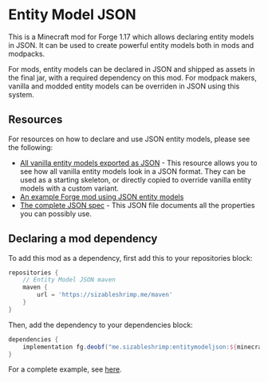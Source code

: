 # Entity Model JSON
This is a Minecraft mod for Forge 1.17 which allows declaring entity models in JSON.
It can be used to create powerful entity models both in mods and modpacks.

For mods, entity models can be declared in JSON and shipped as assets in the final jar, with a required dependency on this mod.
For modpack makers, vanilla and modded entity models can be overriden in JSON using this system.

## Resources
For resources on how to declare and use JSON entity models, please see the following:
* [All vanilla entity models exported as JSON](vanilla_layers) - This resource allows you to see how all vanilla entity models look in a JSON format.
They can be used as a starting skeleton, or directly copied to override vanilla entity models with a custom variant.
* [An example Forge mod using JSON entity models](https://github.com/SizableShrimp/EntityModelJsonExample)
* [The complete JSON spec](docs/SPEC.json5) - This JSON file documents all the properties you can possibly use.

## Declaring a mod dependency
To add this mod as a dependency, first add this to your repositories block:
```groovy
repositories {
    // Entity Model JSON maven
    maven {
        url = 'https://sizableshrimp.me/maven'
    }
}
```
Then, add the dependency to your dependencies block:
```groovy
dependencies {
    implementation fg.deobf("me.sizableshrimp:entitymodeljson:${minecraft_version}-1.0.0")
}
```
For a complete example, see [here](https://github.com/SizableShrimp/EntityModelJsonExample/blob/1.17.x/build.gradle).